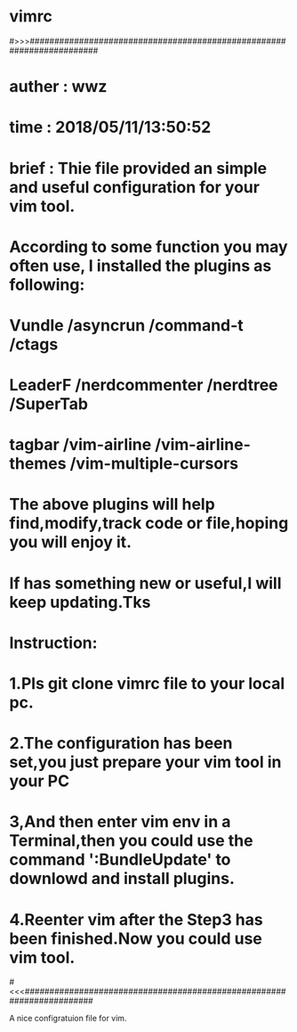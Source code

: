 # vimrc
#>>>######################################################################
# auther : wwz
# time   : 2018/05/11/13:50:52
# brief  : Thie file provided an simple and useful configuration for your vim tool.
#       According to some function you may often use, I installed the plugins as following:
#             Vundle       /asyncrun        /command-t            /ctags
#             LeaderF      /nerdcommenter   /nerdtree             /SuperTab
#             tagbar       /vim-airline     /vim-airline-themes   /vim-multiple-cursors
#       The above plugins will help find,modify,track code or file,hoping you will enjoy it.
#       If has something new or useful,I will keep updating.Tks

# Instruction:
#      1.Pls git clone vimrc file to your local pc.
#      2.The configuration has been set,you just prepare your vim tool in your PC
#      3,And then enter vim env in a Terminal,then you could use the command ':BundleUpdate' to downlowd and install plugins.
#      4.Reenter vim after the Step3 has been finished.Now you could use vim tool.
 
#<<<######################################################################

A nice configratuion file for vim.



